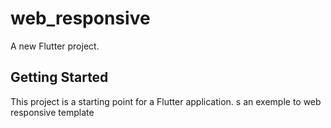 # web_responsive

A new Flutter project.

## Getting Started

This project is a starting point for a Flutter application.
s an exemple to web responsive template 

